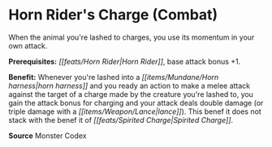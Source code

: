 ﻿---
cssclass: [feats]

---
# Horn Rider's Charge (Combat)

When the animal you're lashed to charges, you use its momentum in your own attack.

**Prerequisites:** _[[feats/Horn Rider|Horn Rider]]_, base attack bonus +1.

**Benefit:** Whenever you're lashed into a _[[items/Mundane/Horn harness|horn harness]]_ and you ready an action to make a melee attack against the target of a charge made by the creature you're lashed to, you gain the attack bonus for charging and your attack deals double damage (or triple damage with a _[[items/Weapon/Lance|lance]]_). This benef it does not stack with the benef it of _[[feats/Spirited Charge|Spirited Charge]]_.

**Source** Monster Codex